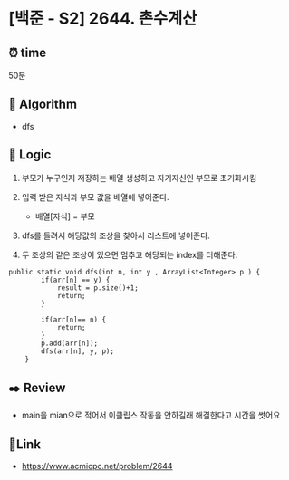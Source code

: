 # [백준 - S2] 2644. 촌수계산
 
## ⏰  **time**
50분

## :pushpin: **Algorithm**
- dfs

## :round_pushpin: **Logic**
1. 부모가 누구인지 저장하는 배열 생성하고 자기자신인 부모로 초기화시킴

2. 입력 받은 자식과 부모 값을 배열에 넣어준다.
    - 배열[자식] = 부모

3. dfs를 돌려서 해당값의 조상을 찾아서 리스트에 넣어준다.

4. 두 조상의 같은 조상이 있으면 멈추고 해당되는 index를 더해준다.
   
```#java
public static void dfs(int n, int y , ArrayList<Integer> p ) {
		if(arr[n] == y) {
			result = p.size()+1;
			return;
		}
		
		if(arr[n]== n) {
			return;
		}
		p.add(arr[n]);
		dfs(arr[n], y, p);
	}
```
## :black_nib: **Review**

- main을 mian으로 적어서 이클립스 작동을 안하길래 해결한다고 시간을 썻어요

## 📡**Link**

- https://www.acmicpc.net/problem/2644
  
